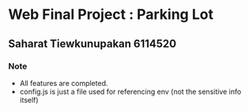 # Web Final Project : Parking Lot

## Saharat Tiewkunupakan 6114520

### Note
- All features are completed.
- config.js is just a file used for referencing env (not the sensitive info itself)